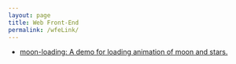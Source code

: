 ```yaml
---
layout: page
title: Web Front-End
permalink: /wfeLink/
---
```


- [moon-loading: A demo for loading animation of moon and stars.](/wfe/moon-loading/)
